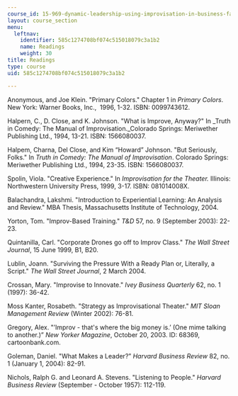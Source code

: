 ```yaml
---
course_id: 15-969-dynamic-leadership-using-improvisation-in-business-fall-2004
layout: course_section
menu:
  leftnav:
    identifier: 585c1274708bf074c515018079c3a1b2
    name: Readings
    weight: 30
title: Readings
type: course
uid: 585c1274708bf074c515018079c3a1b2

---
```


Anonymous, and Joe Klein. "Primary Colors." Chapter 1 in _Primary Colors_. New York: Warner Books, Inc.,  1996, 1-32. ISBN: 0099743612.

Halpern, C., D. Close, and K. Johnson. "What is Improve, Anyway?" In _Truth in Comedy: The Manual of Improvisation._Colorado Springs: Meriwether Publishing Ltd., 1994, 13-21. ISBN: 1566080037.

Halpem, Charna, Del Close, and Kim “Howard” Johnson. "But Seriously, Folks." In _Truth in Comedy: The Manual of Improvisation_. Colorado Springs: Meriwether Publishing Ltd., 1994, 23-35. ISBN: 1566080037.

Spolin, Viola. "Creative Experience." In _Improvisation for the Theater._ Illinois: Northwestern University Press, 1999, 3-17. ISBN: 081014008X.

Balachandra, Lakshmi. "Introduction to Experiential Learning: An Analysis and Review." MBA Thesis, Massachusetts Institute of Technology, 2004.

Yorton, Tom. "Improv-Based Training." _T&D_ 57, no. 9 (September 2003): 22-23.

Quintanilla, Carl. "Corporate Drones go off to Improv Class." _The Wall Street Journal_, 15 June 1999, B1, B20.

Lublin, Joann. "Surviving the Pressure With a Ready Plan or, Literally, a Script." _The Wall Street Journal_, 2 March 2004.

Crossan, Mary. "Improvise to Innovate." _Ivey Business Quarterly_ 62, no. 1 (1997): 36-42.

Moss Kanter, Rosabeth. "Strategy as Improvisational Theater." _MIT Sloan Management Review_ (Winter 2002): 76-81.

Gregory, Alex. "’Improv - that's where the big money is.’ (One mime talking to another.)” _New Yorker Magazine_, October 20, 2003. ID: 68369, cartoonbank.com.

Goleman, Daniel. "What Makes a Leader?” _Harvard Business Review_ 82, no. 1 (January 1, 2004): 82-91.

Nichols, Ralph G. and Leonard A. Stevens. "Listening to People." _Harvard Business Review_ (September - October 1957): 112-119.